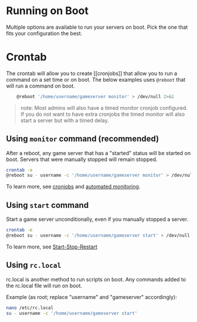 # Running on Boot

Multiple options are available to run your servers on boot. Pick the one that fits your configuration the best.

# Crontab
The crontab will allow you to create [[cronjobs]] that allow you to run a command on a set time or   on boot. The below examples uses `@reboot` that will run a command on boot.
```bash
    @reboot '/home/username/gameserver monitor' > /dev/null 2>&1
```
>note: Most admins will also have a timed monitor cronjob configured. If you do not want to have extra cronjobs the timed monitor will also start a server but with a timed delay.

## Using `monitor` command (recommended)

After a reboot, any game server that has a "started" status will be started on boot. Servers that were manually stopped will remain stopped.

````bash
crontab -e
@reboot su - username -c '/home/username/gameserver monitor' > /dev/null 2>&1
````

To learn more, see [cronjobs](https://github.com/GameServerManagers/LinuxGSM/wiki/Cronjobs) and [automated monitoring](https://github.com/dgibbs64/linuxgsm/wiki/Monitor#automated-monitoring).

## Using `start` command

Start a game server unconditionally, even if you manually stopped a server.

````bash
crontab -e
@reboot su - username -c '/home/username/gameserver start' > /dev/null 2>&1
````

To learn more, see [Start-Stop-Restart](https://github.com/GameServerManagers/LinuxGSM/wiki/Start-Stop-Restart)

## Using `rc.local`

rc.local is another method to run scripts on boot. Any commands added to the rc.local file will run on boot. 

Example (as root; replace "username" and "gameserver" accordingly):
````bash
nano /etc/rc.local
su - username -c '/home/username/gameserver start'
````